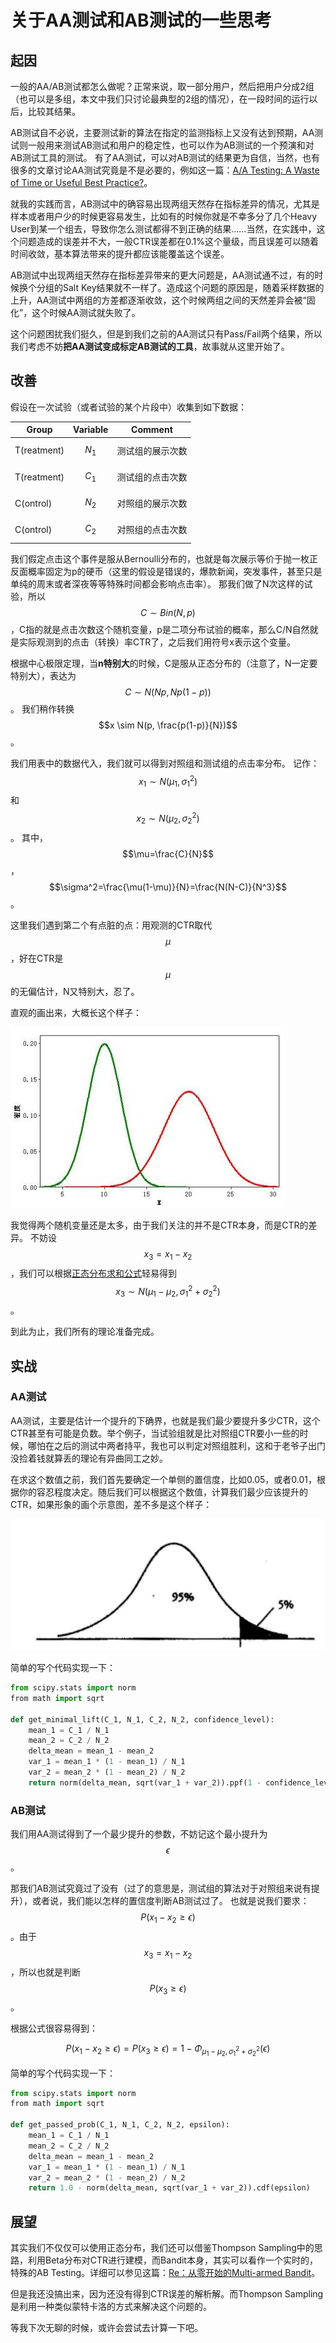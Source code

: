 # 关于AA测试和AB测试的一些思考

## 起因

一般的AA/AB测试都怎么做呢？正常来说，取一部分用户，然后把用户分成2组（也可以是多组，本文中我们只讨论最典型的2组的情况），在一段时间的运行以后，比较其结果。

AB测试自不必说，主要测试新的算法在指定的监测指标上又没有达到预期，AA测试则一般用来测试AB测试和用户的稳定性，也可以作为AB测试的一个预演和对AB测试工具的测试。 有了AA测试，可以对AB测试的结果更为自信，当然，也有很多的文章讨论AA测试究竟是不是必要的，例如这一篇：[A/A Testing: A Waste of Time or Useful Best Practice?](https://www.abtasty.com/blog/aa-test-waste-of-time-or-useful-best-practice/)。

就我的实践而言，AB测试中的确容易出现两组天然存在指标差异的情况，尤其是样本或者用户少的时候更容易发生，比如有的时候你就是不幸多分了几个Heavy User到某一个组去，导致你怎么测试都得不到正确的结果……当然，在实践中，这个问题造成的误差并不大，一般CTR误差都在0.1%这个量级，而且误差可以随着时间收敛，基本算法带来的提升都应该能覆盖这个误差。

AB测试中出现两组天然存在指标差异带来的更大问题是，AA测试通不过，有的时候换个分组的Salt Key结果就不一样了。造成这个问题的原因是，随着采样数据的上升，AA测试中两组的方差都逐渐收敛，这个时候两组之间的天然差异会被“固化”，这个时候AA测试就失败了。

这个问题困扰我们挺久，但是到我们之前的AA测试只有Pass/Fail两个结果，所以我们考虑不妨**把AA测试变成标定AB测试的工具**，故事就从这里开始了。

## 改善

假设在一次试验（或者试验的某个片段中）收集到如下数据：

| Group       | Variable | Comment  |
| ----------- | -------- | -------- |
| T(reatment) | $$N_1$$  | 测试组的展示次数 |
| T(reatment) | $$C_1$$  | 测试组的点击次数 |
| C(ontrol)   | $$N_2$$  | 对照组的展示次数 |
| C(ontrol)   | $$C_2$$  | 对照组的点击次数 |

我们假定点击这个事件是服从Bernoulli分布的，也就是每次展示等价于抛一枚正反面概率固定为p的硬币（这里的假设是错误的，爆款新闻，突发事件，甚至只是单纯的周末或者深夜等等特殊时间都会影响点击率）。 那我们做了N次这样的试验，所以 $$C \sim Bin(N,p)$$，C指的就是点击次数这个随机变量，p是二项分布试验的概率，那么C/N自然就是实际观测到的点击（转换）率CTR了，之后我们用符号x表示这个变量。

根据中心极限定理，当**n特别大**的时候，C是服从正态分布的（注意了，N一定要特别大），表达为 $$C \sim N(Np, Np(1-p))$$。 我们稍作转换$$x \sim N(p, \frac{p(1-p)}{N})$$。

我们用表中的数据代入，我们就可以得到对照组和测试组的点击率分布。 记作：$$x_1 \sim N(\mu_1,\sigma_1^2)$$ 和 $$x_2 \sim N(\mu_2,\sigma_2^2)$$。 其中，$$\mu=\frac{C}{N}$$，$$\sigma^2=\frac{\mu(1-\mu)}{N}=\frac{N(N-C)}{N^3}$$。

这里我们遇到第二个有点脏的点：用观测的CTR取代$$\mu$$，好在CTR是$$\mu$$的无偏估计，N又特别大，忍了。

直观的画出来，大概长这个样子：

![](../../img/2020-09-19-13-00-10.png)

我觉得两个随机变量还是太多，由于我们关注的并不是CTR本身，而是CTR的差异。 不妨设 $$x_3=x_1-x_2$$，我们可以根据[正态分布求和公式](https://en.wikipedia.org/wiki/Sum\_of\_normally\_distributed\_random\_variables)轻易得到 $$x_3 \sim N(\mu_1-\mu_2,\sigma_1^2+\sigma_2^2)$$。

到此为止，我们所有的理论准备完成。

## 实战

### AA测试

AA测试，主要是估计一个提升的下确界，也就是我们最少要提升多少CTR，这个CTR甚至有可能是负数。举个例子，当试验组就是比对照组CTR要小一些的时候，哪怕在之后的测试中两者持平，我也可以判定对照组胜利，这和于老爷子出门没捡着钱就算丢的理论有异曲同工之妙。

在求这个数值之前，我们首先要确定一个单侧的置信度，比如0.05，或者0.01，根据你的容忍程度决定。随后我们可以根据这个数值，计算我们最少应该提升的CTR，如果形象的画个示意图，差不多是这个样子：

![](../../img/2020-09-19-13-59-43.png)

简单的写个代码实现一下：

```python
from scipy.stats import norm
​​from math import sqrt

def get_minimal_lift(C_1, N_1, C_2, N_2, confidence_level):
    mean_1 = C_1 / N_1
    mean_2 = C_2 / N_2
    delta_mean = mean_1 - mean_2
    var_1 = mean_1 * (1 - mean_1) / N_1
    var_2 = mean_2 * (1 - mean_2) / N_2
    return norm(delta_mean, sqrt(var_1 + var_2)).ppf(1 - confidence_level)
```

### AB测试

我们用AA测试得到了一个最少提升的参数，不妨记这个最小提升为$$\epsilon$$。

那我们AB测试究竟过了没有（过了的意思是，测试组的算法对于对照组来说有提升），或者说，我们能以怎样的置信度判断AB测试过了。 也就是说我们要求：$$P(x_1-x_2 \ge \epsilon)$$。由于$$x_3=x_1-x_2$$，所以也就是判断 $$P(x_3 \ge \epsilon)$$。

根据公式很容易得到：

$$P(x_1-x_2 \ge \epsilon)=P(x_3 \ge \epsilon)=1-\Phi_{\mu_1-\mu_2,\sigma_1^2+\sigma_2^2}(\epsilon)$$

简单的写个代码实现一下：

```python
from scipy.stats import norm
​​from math import sqrt

def get_passed_prob(C_1, N_1, C_2, N_2, epsilon):
    mean_1 = C_1 / N_1
    mean_2 = C_2 / N_2
    delta_mean = mean_1 - mean_2
    var_1 = mean_1 * (1 - mean_1) / N_1
    var_2 = mean_2 * (1 - mean_2) / N_2
    return 1.0 - norm(delta_mean, sqrt(var_1 + var_2)).cdf(epsilon)
```

## 展望

其实我们不仅仅可以使用正态分布，我们还可以借鉴Thompson Sampling中的思路，利用Beta分布对CTR进行建模，而Bandit本身，其实可以看作一个实时的，特殊的AB Testing。详细可以参见这篇：[Re：从零开始的Multi-armed Bandit](https://github.com/TsingJyujing/blogs/tree/8964965982ae3f23cd47250219a5a7981b6fdd8a/ml/rl/mab-summary.html)。

但是我还没搞出来，因为还没有得到CTR误差的解析解。而Thompson Sampling是利用一种类似蒙特卡洛的方式来解决这个问题的。

等我下次无聊的时候，或许会尝试去计算一下吧。
